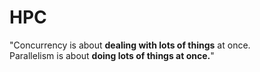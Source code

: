 # HPC

"Concurrency is about **dealing with lots of things** at once.  
Parallelism is about **doing lots of things at once.**"
